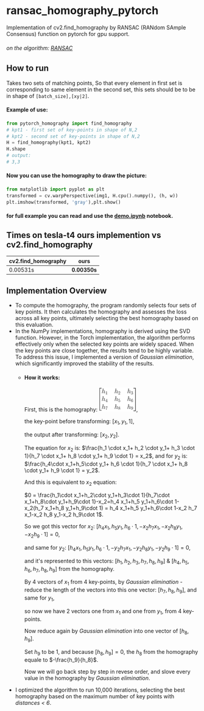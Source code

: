 # ransac_homography_pytorch
Implementation of cv2.find_homography by RANSAC (RANdom SAmple Consensus) function on pytorch for gpu support. 
###### on the algorithm: [RANSAC](https://en.wikipedia.org/wiki/Random_sample_consensus)

## How to run
Takes two sets of matching points, So that every element in first set is corresponding to same element in the second set, this sets should be to be in shape of ```[batch_size],[xy|2]```.

#### Example of use:
```python
from pytorch_homography import find_homography
# kpt1 - first set of key-points in shape of N,2
# kpt2 - second set of key-points in shape of N,2
H = find_homography(kpt1, kpt2)
H.shape
# output:
# 3,3
```
#### Now you can use the homography to draw the picture:
```python
from matplotlib import pyplot as plt
transformed = cv.warpPerspective(img1, H.cpu().numpy(), (h, w))
plt.imshow(transformed, 'gray'),plt.show()
```
#### for full example you can read and use the [demo.ipynb](/demo.ipynb) notebook.
## Times on tesla-t4 ours implemention vs cv2.find_homography
| cv2.find_homography    | ours |
| -------- | ------- |
| 0.00531s  | **0.00350s**    |
## Implementation Overview
- To compute the homography, the program randomly selects four sets of key points. It then calculates the homography and assesses the loss across all key points, ultimately selecting the best homography based on this evaluation.
- In the NumPy implementations, homography is derived using the SVD function. However, in the Torch implementation, the algorithm performs effectively only when the selected key points are widely spaced. When the key points are close together, the results tend to be highly variable. To address this issue, I implemented a version of *Gaussian elimination*, which significantly improved the stability of the results.
    - #### How it works:
        First, this is the homography:
        ![homography](./homography-matrix.png),

        the key-point before transforming: $[x_1,y_1,1]$,

        the output after transforming: $[x_2,y_2]$.

        The equation for $x_2$ is: 
        $\frac{h_1 \cdot x_1+ h_2 \cdot y_1+ h_3 \cdot 1}{h_7 \cdot x_1+ h_8 \cdot y_1+ h_9 \cdot 1} = x_2$,
        and for $y_2$ is:
        $\frac{h_4\cdot x_1+h_5\cdot y_1+ h_6 \cdot 1}{h_7 \cdot x_1+ h_8 \cdot y_1+ h_9 \cdot 1} = y_2$.

        And this is equivalent to $x_2$ equation:

        $0 = \frac{h_1\cdot x_1+h_2\cdot y_1+h_3\cdot 1}{h_7\cdot x_1+h_8\cdot y_1+h_9\cdot 1}-x_2=h_4 x_1+h_5 y_1+h_6\cdot 1-x_2(h_7 x_1+h_8 y_1+h_9\cdot 1) = h_4 x_1+h_5 y_1+h_6\cdot 1-x_2 h_7 x_1-x_2 h_8 y_1-x_2 h_9\cdot 1$.

        So we got this vector for $x_2$: $[h_4 x_1, h_5 y_1, h_6 \cdot 1, -x_2 h_7 x_1, -x_2 h_8 y_1, -x_2 h_9 \cdot 1]=0$,

        and same for $y_2$: $[h_4 x_1, h_5 y_1, h_6 \cdot 1, -y_2 h_7 x_1, -y_2 h_8 y_1, -y_2 h_9 \cdot 1]=0$,

        and it's represented to this vectors: $[h_1,h_2,h_3,h_7,h_8,h_9]$ & $[h_4,h_5,h_6,h_7,h_8,h_9]$ from the homography.

        By 4 vectors of $x_1$ from 4 key-points, by *Gaussian elimination* - reduce the length of the vectors into this one vector: $[h_7,  h_8,h_9]$, and same for $y_1$,

        so now we have 2 vectors one from $x_1$ and one from $y_1$, from 4 key-points.

        Now reduce again by *Gaussian elimination* into one vector of $[h_8,h_9]$.

        Set $h_9$ to be $1$, and because $[h_8,h_9] = 0$, the $h_8$ from the homography equale to $-\frac{h_9}{h_8}$.

        Now we will go back step by step in revese order, and slove every value in the homography by *Gaussian elimination*.
- I optimized the algorithm to run 10,000 iterations, selecting the best homography based on the maximum number of key points with *distances < 6*.
